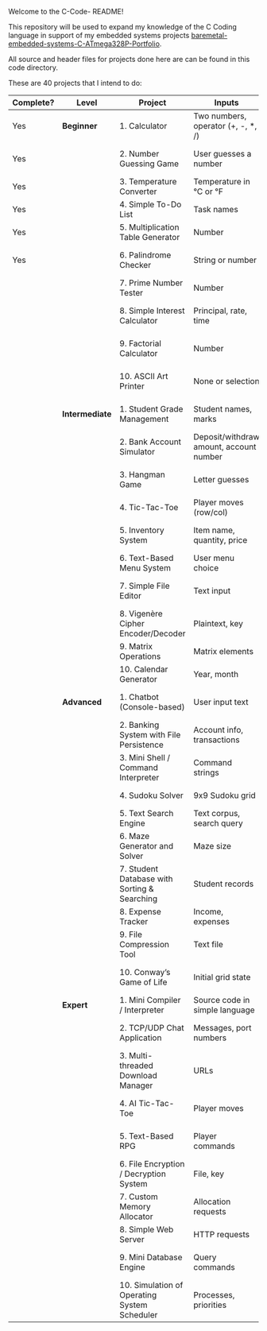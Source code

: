 Welcome to the C-Code- README!

This repository will be used to expand my knowledge of the C Coding language in support of my embedded systems projects [baremetal-embedded-systems-C-ATmega328P-Portfolio](https://github.com/gerrick-mundt/baremetal-embedded-systems-C-ATmega328P-Portfolio).

All source and header files for projects done here are can be found in this code directory.

These are 40 projects that I intend to do:

| Complete? | Level | Project | Inputs | Outputs | Behavior / Description |
|-----------|-------|--------|--------|---------|-----------------------|
|    Yes    | **Beginner** | 1. Calculator | Two numbers, operator (+, -, *, /) | Result | Performs basic arithmetic on two numbers. |
|    Yes    | | 2. Number Guessing Game | User guesses a number | Feedback: "Too high/low" | Random number generated; user guesses until correct. |
|    Yes    | | 3. Temperature Converter | Temperature in °C or °F | Converted temperature | Converts between Celsius and Fahrenheit. |
|    Yes    | | 4. Simple To-Do List | Task names | List of tasks | User adds tasks; program displays the list. |
|    Yes    | | 5. Multiplication Table Generator | Number | Multiplication table for that number | Prints multiplication table from 1 to 12. |
|    Yes    | | 6. Palindrome Checker | String or number | True/False | Checks if input reads the same forwards and backwards. |
|           | | 7. Prime Number Tester | Number | True/False | Determines if the number is prime. |
|           | | 8. Simple Interest Calculator | Principal, rate, time | Interest amount | Computes simple interest using the formula I = P * R * T. |
|           | | 9. Factorial Calculator | Number | Factorial value | Computes factorial of a number recursively or iteratively. |
|           | | 10. ASCII Art Printer | None or selection | Prints ASCII art shapes | Prints shapes like triangle, square, or diamond using loops. |
|           | **Intermediate** | 1. Student Grade Management | Student names, marks | Grades, average, highest/lowest | Stores student marks and computes summary statistics. |
|           | | 2. Bank Account Simulator | Deposit/withdraw amount, account number | Updated balance, transaction logs | Simulates simple account operations. |
|           | | 3. Hangman Game | Letter guesses | Display of guessed letters, remaining attempts | User guesses letters of a word until solved or attempts run out. |
|           | | 4. Tic-Tac-Toe | Player moves (row/col) | Board updates, winner | Two-player game; checks for wins/draws. |
|           | | 5. Inventory System | Item name, quantity, price | Inventory list, total value | Tracks items and computes total inventory value. |
|           | | 6. Text-Based Menu System | User menu choice | Selected option executed | Demonstrates structured control flow via menus. |
|           | | 7. Simple File Editor | Text input | Saved file | Reads/writes text files, append or overwrite content. |
|           | | 8. Vigenère Cipher Encoder/Decoder | Plaintext, key | Ciphertext or decoded text | Encrypts/decrypts text using the Vigenère cipher. |
|           | | 9. Matrix Operations | Matrix elements | Sum, product, transpose | Performs basic matrix operations. |
|           | | 10. Calendar Generator | Year, month | Displayed calendar | Prints a monthly calendar. |
|           | **Advanced** | 1. Chatbot (Console-based) | User input text | Bot response | Responds to user queries with pre-defined patterns. |
|           | | 2. Banking System with File Persistence | Account info, transactions | Updated balances, history | Stores data persistently in files. |
|           | | 3. Mini Shell / Command Interpreter | Command strings | Command output | Executes basic shell commands. |
|           | | 4. Sudoku Solver | 9x9 Sudoku grid | Completed grid | Solves Sudoku using backtracking. |
|           | | 5. Text Search Engine | Text corpus, search query | Matching lines/words | Searches text files for keywords. |
|           | | 6. Maze Generator and Solver | Maze size | Displayed maze, solution path | Generates random maze and finds a path from start to end. |
|           | | 7. Student Database with Sorting & Searching | Student records | Sorted list, search results | Allows sorting/searching by name or score. |
|           | | 8. Expense Tracker | Income, expenses | Summary, remaining budget | Tracks expenses and shows monthly report. |
|           | | 9. File Compression Tool | Text file | Compressed file | Implements simple compression (e.g., RLE). |
|           | | 10. Conway’s Game of Life | Initial grid state | Next generation grids | Simulates cellular automaton based on simple rules. |
|           | **Expert** | 1. Mini Compiler / Interpreter | Source code in simple language | Execution results or errors | Parses and executes a tiny language. |
|           | | 2. TCP/UDP Chat Application | Messages, port numbers | Messages sent/received | Simulates network communication via sockets. |
|           | | 3. Multi-threaded Download Manager | URLs | Downloaded files | Splits files into chunks and downloads concurrently. |
|           | | 4. AI Tic-Tac-Toe | Player moves | AI moves, board state | Implements unbeatable AI using minimax algorithm. |
|           | | 5. Text-Based RPG | Player commands | Game state, stats | Turn-based game with inventory, battles, and leveling. |
|           | | 6. File Encryption / Decryption System | File, key | Encrypted/decrypted file | Implements symmetric encryption (AES or simplified). |
|           | | 7. Custom Memory Allocator | Allocation requests | Allocated memory blocks | Mimics malloc/free for learning memory management. |
|           | | 8. Simple Web Server | HTTP requests | HTML responses | Serves basic web pages from local files. |
|           | | 9. Mini Database Engine | Query commands | Query results | Stores records and handles simple SELECT/INSERT/DELETE. |
|           | | 10. Simulation of Operating System Scheduler | Processes, priorities | Process execution order | Simulates CPU scheduling algorithms (FCFS, SJF, Round Robin). |

